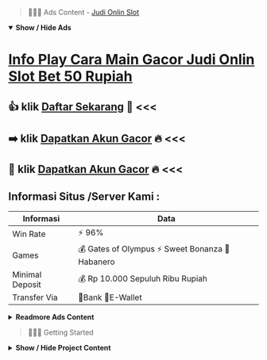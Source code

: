 > :red_circle::red_circle::red_circle: Ads Content - [Judi Onlin Slot](https://atom.io/packages/judi-onlin-slot)

<details open><summary><b>Show / Hide Ads</b></summary>

# [Info Play Cara Main Gacor Judi Onlin Slot Bet 50 Rupiah](https://atom.io/packages/judi-onlin-slot)
## :thumbsup: klik [Daftar Sekarang](https://178.128.112.84/togel/) :cake: <<< 
## :arrow_right: klik [Dapatkan Akun Gacor](https://178.128.112.84/togel/) :fire: <<< 
## :radio_button: klik [Dapatkan Akun Gacor](https://178.128.112.84/guide/) :fire: <<< 

## Informasi Situs /Server Kami : 

| Informasi  | Data |
| ------------- | ------------- |
| Win Rate  | ⚡ 96% |
| Games  | 💰 Gates of Olympus ⚡ Sweet Bonanza 🔱 Habanero |
| Minimal Deposit  | 💰 Rp 10.000 Sepuluh Ribu Rupiah |
| Transfer Via  | 🏅Bank 🏅E-Wallet |

<details><summary><b>Readmore Ads Content</b></summary>

## Table Of Content
- [Hack Apk Daftar Slot](#daftar-slot)
- [Daftar Nama Game Judi Slot Online](#game-judi-slot-online)
- [Kode Gacor Slot Aztec Gems](#slot-aztec-gems)
- [Dapatkan Info Game Judi Slot Online](#game-judi-slot-online)
- [Info Akurat Slot Olympus](#slot-olympus)
- [Info Free Link Slot Gacor 2022](#link-slot-gacor-2022)
- [Kumpulan List Info Slot Gacor Hari Ini](#info-slot-gacor-hari-ini)
- [Link Lengkap Agentotoplay](#agentotoplay)
- [Daftar Bo Slot Gacor 2022](#slot-gacor-2022)
- [Situs Terbaru Slot 4d](#slot-4d)

## Daftar Slot
Memiliki Rekening Bank, Kemudian tatkala kamu pengin permainan maka tergabung pada agen terkemuka kami dalam sini yakini saudara patut punyai rekening bank. Ada rekening bank ini didefinisikan sebagai salah satunya kriteria penting biar negosiasi anda mampu dilaksanakan selaku ringan. Ingat main slot game memang tunggal diantara pertunjukan yang persis serta taruhan. Lantaran perbannya dilaksanakan melalui taktik online lalu bisnis yang sementara dilakukan menggunakan taktik online. Tapi kini terdapat mampu pula gunakan pertunjukan melalui slot Deposit pulsa. Meskipun serta gunakan pulsa ini terdapat selalu memanfaatkan rekening bank jam kerjakan jalan withdraw.
## Game Judi Slot Online
Teknik hadiah Bermain Bermain slot online tak perlu kecakapan alias kedahsyatan privat tapi peruntungan. Kendati gunakan struktur peruntungan, sejumlah member yang kalah, untuk ini Agentotoplay akan berikan teknik hadiah sebagaimana bersama-sama : Bermain Sabar Dengan taruhan kecil dapat bikin pertunjukan kian lama dimainkan.Bermain Manual Yang berarti tak gunakan menu auto spin. Langkah beserta sangatlah menolong sekali untuk mengirit saldo anda. Cerdas Mainkan Taruhan Waktu mainan berlangsung kalian patut cerdas mainkan taruhan serupa sesuai kondisi. Contoh pada pada perputaran awal mula bermainlah gunakan taruhan kecil. Serta seusai terdapat tanda-tanda jekpot tampak naikkan taruhan biar memperoleh kemenangan besar pada situs kami.

## Slot Aztec Gems
Buka game yang terdapat alias Anda sangat suka bermain, Ada serupa itu tidak sedikit mutu mainan judi serta serta variasi dari setiap kualitas mainan judi online. Seperti halnya slot online, tersedia pertunjukan slot klasik, slot video online 5 gulungan maka slot progresif. Dalam mainan kasino maupun poker yang agak bervariasi serta kartu dadu. Saudara patut memahami setiap game yang tersedia teristimewa yang kepingin Anda mainkan. Jangan bermain sebelum bermain tanpa memakai strategi ataupun cuma main-main.
## Game Judi Slot Online
Mengetahui gambar yang digunakan mesin, Tentu situ pun jua diharuskan agar membaca gambar apa terus-menerus yang diterapkan sama mesin slot online yang sangat suka dimainkan supaya dapat menebaknya pakai makin ringan nantinya, asal mula betapa kira-kira berhasil menebak gambar sama sah apabila nggak kenal gambar-gambar yang dipakai mesin justru hendak mengalami banyak kesulitan terhadap jalannya pertunjukan ini. Oleh sebab itu sebelum bermain patut ingat gambar-gambar yang dipakai mesin agar dapat nantinya di demi mesin diputar, hingga meringankan bertambah enteng memperkirakan gambar.
## Slot Olympus
Ketahui Maksimal Kemenangan Berapakah mentok kemenangan yang mampu diberi untuk slot Sweet Bonanza? Pertanyaan ini penting supaya saudara memahami cukup batasan mana bisa mengungguli perputaran. Slot ini direncanakan membantu kemenangan tertinggi cukup 21.175 kali. Angka dekat atas nggak berjalan semata-mata ke anda. Maka, nggak dapat salah penangkapan jika begitu kamu bermain anda bangat mendapatkan sejumlah keunggulan yang dijanjikannya. Kebalikannya, menobatkan patokan itu agar menghitung seberapa jauh saudara mampu bertahan pada permainan.
## Link Slot Gacor 2022
Kemenangan berapapun pada bayarkan, Selaku situs judi slot online sah pragmatic play, berapapun kemenngan anda pada permainan hendak dibayarkan karena sudut agen toto play sebab telah dalam akreditasi pula punya sertifikat resmi.
## Info Slot Gacor Hari Ini
Tips Menang Game Slot Sweet Bonanza? dalam game sweet bonanza yakni game slot yang paling tidak sedikit menemukan jackpot, semacam yang tertera pada judul dalam atas. Sehingga slot bonanza ini menjadi saringan unggul para bettor untuk mereka mainkan pada pragmatic play. Selain itu tinggal tersedia dasar lainnya kenapa Anda wajib permainan sweet bonanza di link slot pragmatic terbaik.Slot pragmatic sweet bonanza jua memberikan nomor minimal deposit yang pas rendah. Degan nominal ini Saudara nggak perlu ragu dan agar bermain. Oleh akar itu tidak perlu dana banyak untuk bisa ikut bermain. Langsung main pula dapatkan kemenangannya.Fitur yang mengangkat Pragmatic play sweet bonanza menyampaikan penunjukan serta kegemparan pertunjukan judi yang ter up to date. Dengan buah sifat yang inovatif bersama resolusi yang pilihan di slot sweet bonanza ini. Dengan karakteristik gambar permen lolipop dan buah buahan yang terlihat enak era dipandang. 

## Agentotoplay
Bebas menyortir mutu mesin sangat suka dimainkan, Salah tunggal dasar yang bisa menyampaikan kepuasan terhadap taruhan slot yang anda mainkan yakni lantaran sanggup sama gratis menyortir kualitas mesin Situs Slot Gacor Resmi apa semata-mata yang palar dimainkan, sebab ada banyak opsi mutu mesin bersama tema karakter mesin yang setiap detik dapat dimainkan agar terhindar dari adanya kejenuhan selama memainkannya lantaran mampu menikmati kehebohan yang berbeda-beda pada setiap bobot mesinnya untuk memainkan game tersebut. Tentu ini menjadi salah tunggal sebab yang menciptakan member senantiasa puas memainkannya, lantaran kadang dapat menikmati beraneka macam opsi mesin slot tersebut.
## Slot Gacor 2022
Awal Mula Permainan Casino Online Di Indonesia,Pada awalnya pertunjukan casino kadang nggak bisa saudara temukan dekat internet, lantaran belum semacam itu berkembangnya alam internet didunia, jadi agar para penikmat judi patut meluangkan peluang beserta uangnya untuk pergi terlahir negeri diantaranya Las Vegas, Macau, Genting ataupun negara penyedia judi dekat dunia.Namun bersamaan berjalannya periode tahun ke tahun dimana teknologi lalu bumi internet semakin maju serta maju, kondisi ini merealisasi angin agar para bandar judi online untuk mengambil tindakan serta menciptakan sebuah program judi casino.Dimana para Anggota dapat mengakses pertunjukan casino online hanya serta mengunjungi situs judi tersebut, tanpa mesti merogoh dana kian saat untuk biasa transport beserta akomodasi ke luar negeri, peri ini sesudah dikembangkan karena perusahaan judi online lalu ini anda sudah dapat sama ringan mengakses maka memainkan mainan casino online dimana hanya lalu bilamana saja.
## Slot 4d
Sering Ganti Game Slot, Alasan terakhir Anda melakukan ini ialah agar mengganti lokasi. Ingat! Hal ini terkadang jadi pelanggaran yang dilakukan untuk tidak sedikit member begitu bermain slot online. Di mana para member tak perna berganti game dikarenakan merasa tenteram alias nggak ingat taktik memainkan pertunjukan mesin slot lainnya. Sekalipun sangat penting untuk hadiah sama mengganti mesin slot. Saya kira itu seperti keberuntungan. Semakin tidak sedikit jam yang Kamu habiskan untuk permainan dalam mesin, semakin hebat kesempatan Kamu agar menang. Karena itu, cobalah menyelidiki keahlian era permainan pada mesin lain. Siapa kenal bisa makin untung!

</details>

</details>

> :red_circle::red_circle::red_circle: Getting Started

<details><summary><b>Show / Hide Project Content</b></summary>

#  Project Name / Title : 
ATPEngine Project #50
##  Getting Started : 
These instructions will get you a copy of the project up and running on your local machine for development and testing purposes. See deployment for notes on how to deploy the project on a live system.

##  Installation for ATPEngine Project #50 : 
A step by step guide that will tell you how to get the development environment up and running.
<ul><li>How to install #1</li><li>How to install #2</li><li>How to install #3</li><li>How to install #4</li><li>How to install #5</li><li>How to install #6</li></ul>

##  Usage : 
A few examples of useful commands and/or tasks.
<ul><li>Usage #1</li><li>Usage  #2</li><li>Usage  #3</li><li>Usage #4</li><li>Usage  #5</li><li>Usage  #6</li></ul>

##  Ads Links : 
Get To Know about our other ads.


[Slot Freebet Tanpa Potongan](https://atom.io/packages/slot-freebet)

[Jam Rtp Slot Tanpa Potongan](https://atom.io/packages/jam-rtp-slot)

[Slot Demo Rupiah Tanpa Potongan](https://atom.io/packages/slot-demo-rupiah)

[Slot Jackpot Tanpa Potongan](https://atom.io/packages/slot-jackpot)

[Menang 4d Slot Tanpa Potongan](https://atom.io/packages/menang-4d-slot)

[Apk Open Slot Tanpa Potongan](https://atom.io/packages/apk-open-slot)

[Bocoran Slot Tanpa Potongan](https://atom.io/packages/bocoran-slot)

[Slot Judi Tanpa Potongan](https://atom.io/packages/slot-judi)

[Sobat Jp Slot Tanpa Potongan](https://atom.io/packages/sobat-jp-slot)

[Slot Togel Tanpa Potongan](https://atom.io/packages/slot-togel)

[Apa Itu Slot Tanpa Potongan](https://atom.io/packages/apa-itu-slot)

[Slot 4d Terbaru Tanpa Potongan](https://atom.io/packages/slot-4d-terbaru)

[Toto Slot Tanpa Potongan](https://atom.io/packages/toto-slot)

[Toto Slot4d Tanpa Potongan](https://atom.io/packages/toto-slot4d)

##  Additional Project That Can Be Usefull : 
Get To Know about our other projects.


[ATPEngine Project #91](https://atom.io/packages/atpengine-project-91)

[ATPEngine Project #29](https://atom.io/packages/atpengine-project-29)

[ATPEngine Project #90](https://atom.io/packages/atpengine-project-90)

[ATPEngine Project #74](https://atom.io/packages/atpengine-project-74)

[ATPEngine Project #89](https://atom.io/packages/atpengine-project-89)

[ATPEngine Project #7](https://atom.io/packages/atpengine-project-7)

[ATPEngine Project #20](https://atom.io/packages/atpengine-project-20)

[ATPEngine Project #21](https://atom.io/packages/atpengine-project-21)

[ATPEngine Project #4](https://atom.io/packages/atpengine-project-4)

##  Master Project : 
Incase you want to know more about our master project, please visit [ATPEngine Home Project](https://atom.io/packages/atpengine-home-project)

</details>
